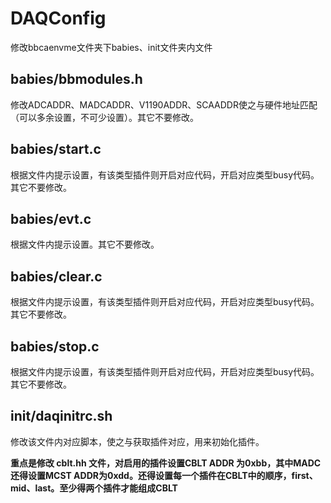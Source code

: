 <!-- DAQConfig.md --- 
;; 
;; Description: 
;; Author: Hongyi Wu(吴鸿毅)
;; Email: wuhongyi@qq.com 
;; Created: 一 12月  3 11:03:17 2018 (+0800)
;; Last-Updated: 一 12月  3 11:03:53 2018 (+0800)
;;           By: Hongyi Wu(吴鸿毅)
;;     Update #: 2
;; URL: http://wuhongyi.cn -->

# DAQConfig

修改bbcaenvme文件夹下babies、init文件夹内文件

## babies/bbmodules.h

修改ADCADDR、MADCADDR、V1190ADDR、SCAADDR使之与硬件地址匹配（可以多余设置，不可少设置）。其它不要修改。

## babies/start.c

根据文件内提示设置，有该类型插件则开启对应代码，开启对应类型busy代码。其它不要修改。

## babies/evt.c

根据文件内提示设置。其它不要修改。

## babies/clear.c

根据文件内提示设置，有该类型插件则开启对应代码，开启对应类型busy代码。其它不要修改。

## babies/stop.c

根据文件内提示设置，有该类型插件则开启对应代码，开启对应类型busy代码。其它不要修改。

## init/daqinitrc.sh

修改该文件内对应脚本，使之与获取插件对应，用来初始化插件。

**重点是修改 cblt.hh 文件，对启用的插件设置CBLT ADDR 为0xbb，其中MADC还得设置MCST ADDR为0xdd。还得设置每一个插件在CBLT中的顺序，first、mid、last。至少得两个插件才能组成CBLT**





<!-- DAQConfig.md ends here -->
